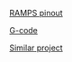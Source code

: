 [RAMPS pinout](http://reprap.org/mediawiki/images/c/ca/Arduinomega1-4connectors.png)

[G-code](https://ru.wikipedia.org/wiki/G-code)

[Similar project](https://mysku.ru/blog/aliexpress/40000.html)
